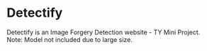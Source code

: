 # Detectify
Detectify is an Image Forgery Detection website - TY Mini Project.  
Note: Model not included due to large size.
